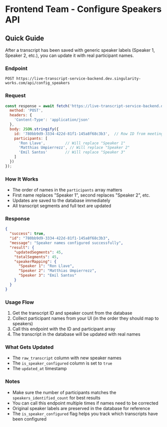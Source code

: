 # Frontend Team - Configure Speakers API

## Quick Guide

After a transcript has been saved with generic speaker labels (Speaker 1, Speaker 2, etc.), you can update it with real participant names.

### Endpoint
```
POST https://live-transcript-service-backend.dev.singularity-works.com/api/config_speakers
```

### Request
```javascript
const response = await fetch('https://live-transcript-service-backend.dev.singularity-works.com/api/config_speakers', {
  method: 'POST',
  headers: {
    'Content-Type': 'application/json'
  },
  body: JSON.stringify({
    id: '780bb9d9-3334-422d-81f1-145a8f68c3b3',  // Row ID from meeting_bot_audio_transcript table
    participants: [
      'Ron Llave',         // Will replace "Speaker 1"
      'Matthias Umpierrezz', // Will replace "Speaker 2"
      'Emil Santos'        // Will replace "Speaker 3"
    ]
  })
});
```

### How It Works
- The order of names in the `participants` array matters
- First name replaces "Speaker 1", second replaces "Speaker 2", etc.
- Updates are saved to the database immediately
- All transcript segments and full text are updated

### Response
```json
{
  "success": true,
  "id": "780bb9d9-3334-422d-81f1-145a8f68c3b3",
  "message": "Speaker names configured successfully",
  "result": {
    "updatedSegments": 45,
    "totalSegments": 45,
    "speakerMapping": {
      "Speaker 1": "Ron Llave",
      "Speaker 2": "Matthias Umpierrezz",
      "Speaker 3": "Emil Santos"
    }
  }
}
```

### Usage Flow
1. Get the transcript ID and speaker count from the database
2. Collect participant names from your UI (in the order they should map to speakers)
3. Call this endpoint with the ID and participant array
4. The transcript in the database will be updated with real names

### What Gets Updated
- The `raw_transcript` column with new speaker names
- The `is_speaker_configured` column is set to `true`
- The `updated_at` timestamp

### Notes
- Make sure the number of participants matches the `speakers_identified_count` for best results
- You can call this endpoint multiple times if names need to be corrected
- Original speaker labels are preserved in the database for reference
- The `is_speaker_configured` flag helps you track which transcripts have been configured
